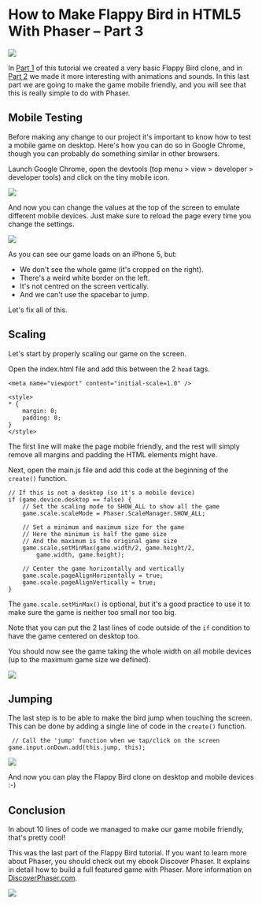 # How to Make Flappy Bird in HTML5 With Phaser &ndash; Part 3

![](http://lessmilk.com/imgtut/FB3/1.png)

In [Part 1](http://lessmilk.com/tutorial/flappy-bird-phaser-1) of this tutorial we created a very basic Flappy Bird clone, and in [Part 2](http://lessmilk.com/tutorial/flappy-bird-phaser-2) we made it more interesting with animations and sounds. In this last part we are going to make the game mobile friendly, and you will see that this is really simple to do with Phaser.

## Mobile Testing

Before making any change to our project it's important to know how to test a mobile game on desktop. Here's how you can do so in Google Chrome, though you can probably do something similar in other browsers.

Launch Google Chrome, open the devtools (top menu > view > developer > developer tools) and click on the tiny mobile icon.

![](http://lessmilk.com/imgtut/FB3/2.png)

And now you can change the values at the top of the screen to emulate different mobile devices. Just make sure to reload the page every time you change the settings.

![](http://lessmilk.com/imgtut/FB3/3.png)

As you can see our game loads on an iPhone 5, but:

*   We don't see the whole game (it's cropped on the right).
*   There's a weird white border on the left.
*   It's not centred on the screen vertically.
*   And we can't use the spacebar to jump.

Let's fix all of this.

## Scaling

Let's start by properly scaling our game on the screen.

Open the index.html file and add this between the 2 `head` tags.

    <meta name="viewport" content="initial-scale=1.0" />

    <style> 
    * {
        margin: 0;
        padding: 0;
    }
    </style> 

The first line will make the page mobile friendly, and the rest will simply remove all margins and padding the HTML elements might have.

Next, open the main.js file and add this code at the beginning of the `create()` function.

    // If this is not a desktop (so it's a mobile device) 
    if (game.device.desktop == false) {
        // Set the scaling mode to SHOW_ALL to show all the game
        game.scale.scaleMode = Phaser.ScaleManager.SHOW_ALL;

        // Set a minimum and maximum size for the game
        // Here the minimum is half the game size
        // And the maximum is the original game size
        game.scale.setMinMax(game.width/2, game.height/2, 
            game.width, game.height);

        // Center the game horizontally and vertically
        game.scale.pageAlignHorizontally = true;
        game.scale.pageAlignVertically = true;
    }

The `game.scale.setMinMax()` is optional, but it's a good practice to use it to make sure the game is neither too small nor too big.

Note that you can put the 2 last lines of code outside of the `if` condition to have the game centered on desktop too.

You should now see the game taking the whole width on all mobile devices (up to the maximum game size we defined).

![](http://lessmilk.com/imgtut/FB3/4.png)

## Jumping

The last step is to be able to make the bird jump when touching the screen. This can be done by adding a single line of code in the `create()` function.

     // Call the 'jump' function when we tap/click on the screen
    game.input.onDown.add(this.jump, this);

![](http://lessmilk.com/imgtut/FB3/5.gif)

And now you can play the Flappy Bird clone on desktop and mobile devices :-)

## Conclusion

In about 10 lines of code we managed to make our game mobile friendly, that's pretty cool!

This was the last part of the Flappy Bird tutorial. If you want to learn more about Phaser, you should check out my ebook Discover Phaser. It explains in detail how to build a full featured game with Phaser. More information on [DiscoverPhaser.com](http://www.discoverphaser.com).

[![](http://lessmilk.com/img/phaserbook.jpg)](http://www.discoverphaser.com)
